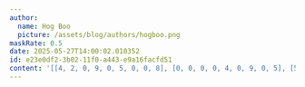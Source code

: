 ```yaml
---
author:
  name: Hog Boo
  picture: /assets/blog/authors/hogboo.png
maskRate: 0.5
date: 2025-05-27T14:00:02.010352
id: e23e0df2-3b02-11f0-a443-e9a16facfd51
content: '[[4, 2, 0, 9, 0, 5, 0, 0, 8], [0, 0, 0, 0, 4, 0, 9, 0, 5], [5, 0, 0, 8, 1, 7, 0, 0, 2], [1, 7, 0, 5, 2, 0, 0, 9, 0], [0, 6, 3, 1, 0, 0, 5, 0, 7], [0, 0, 0, 7, 0, 0, 8, 0, 1], [3, 0, 7, 0, 5, 2, 1, 8, 4], [6, 0, 0, 4, 8, 9, 2, 0, 3], [0, 0, 0, 0, 7, 0, 6, 0, 0]]'
---
```

